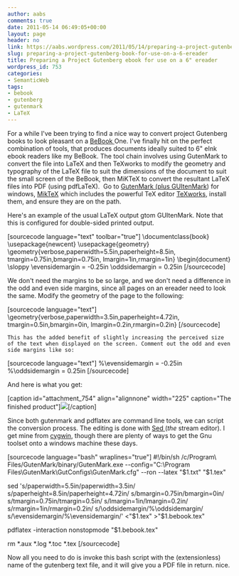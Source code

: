 ```yaml
---
author: aabs
comments: true
date: 2011-05-14 06:49:05+00:00
layout: page
header: no
link: https://aabs.wordpress.com/2011/05/14/preparing-a-project-gutenberg-book-for-use-on-a-6-ereader/
slug: preparing-a-project-gutenberg-book-for-use-on-a-6-ereader
title: Preparing a Project Gutenberg ebook for use on a 6" ereader
wordpress_id: 753
categories:
- SemanticWeb
tags:
- bebook
- gutenberg
- gutenmark
- LaTeX
---
```


For a while I've been trying to find a nice way to convert project Gutenberg books to look pleasant on a [BeBook ](http://www.mybebook.com)One. I've finally hit on the perfect combination of tools, that produces documents ideally suited to 6" eInk ebook readers like my BeBook. The tool chain involves using GutenMark to convert the file into LaTeX and then TeXworks to modify the geometry and typography of the LaTeX file to suit the dimensions of the document to suit the small screen of the BeBook, then MiKTeX to convert the resultant LaTeX files into PDF (using pdfLaTeX).  Go to [GutenMark (plus GUItenMark](http://aabs.wordpress.com/wp-admin/www.sandroid.org/GutenMark/)) for windows, [MikTeX](http://miktex.org) which includes the powerful TeX editor [TeXworks](http://code.google.com/p/texworks), install them, and ensure they are on the path.

Here's an example of the usual LaTeX output gtom GUItenMark. Note that this is configured for double-sided printed output.

[sourcecode language="text" toolbar="true"]
\documentclass{book}
\usepackage{newcent}
\usepackage{geometry}
\geometry{verbose,paperwidth=5.5in,paperheight=8.5in, tmargin=0.75in,bmargin=0.75in, lmargin=1in,rmargin=1in}
\begin{document}
\sloppy
\evensidemargin = -0.25in
\oddsidemargin = 0.25in
[/sourcecode]

We don't need the margins to be so large, and we don't need a difference in the odd and even side margins, since all pages on an ereader need to look the same. Modify the geometry of the page to the following:

[sourcecode language="text"]
\geometry{verbose,paperwidth=3.5in,paperheight=4.72in, tmargin=0.5in,bmargin=0in, lmargin=0.2in,rmargin=0.2in}
[/sourcecode]

`This has the added benefit of slightly increasing the perceived size of the text when displayed on the screen. Comment out the odd and even side margins like so:`

[sourcecode language="text"]
%\evensidemargin = -0.25in
%\oddsidemargin = 0.25in
[/sourcecode]

And here is what you get:

[caption id="attachment_754" align="alignnone" width="225" caption="The finished product"][![](http://aabs.files.wordpress.com/2011/05/photo_71194a6e-bfd5-cb24-6596-08771504c330.jpg?w=225)](http://aabs.files.wordpress.com/2011/05/photo_71194a6e-bfd5-cb24-6596-08771504c330.jpg)[/caption]

Since both gutenmark and pdflatex are command line tools, we can script the conversion process. The editing is done with [Sed ](http://www.grymoire.com/Unix/Sed.html)(_the_ stream editor). I get mine from [cygwin](http://www.cygwin.com), though there are plenty of ways to get the Gnu toolset onto a windows machine these days.

[sourcecode language="bash" wraplines="true"]
#!/bin/sh
/c/Program\ Files/GutenMark/binary/GutenMark.exe --config="C:\Program Files\GutenMark\GutConfigs\GutenMark.cfg" --ron --latex "$1.txt" "$1.tex"

sed 's/paperwidth=5.5in/paperwidth=3.5in/
s/paperheight=8.5in/paperheight=4.72in/
s/bmargin=0.75in/bmargin=0in/
s/tmargin=0.75in/tmargin=0.5in/
s/lmargin=1in/lmargin=0.2in/
s/rmargin=1in/rmargin=0.2in/
s/\\oddsidemargin/%\\oddsidemargin/
s/\\evensidemargin/%\\evensidemargin/' <"$1.tex" >"$1.bebook.tex"

pdflatex  -interaction nonstopmode "$1.bebook.tex"

rm *.aux *.log *.toc *.tex
[/sourcecode]

Now all you need to do is invoke this bash script with the (extensionless) name of the gutenberg text file, and it will give you a PDF file in return. nice.
